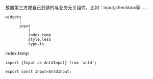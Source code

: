 放置第三方或自己封装的与业务无关组件，比如：input,checkbox等......

```
widgets
      |
      input
          |
          index.temp
          style.less
          type.ts
```
 index.temp        
```tsx
import {Input as AntdInput} from 'antd';

export const Input=AntdInput;
```
